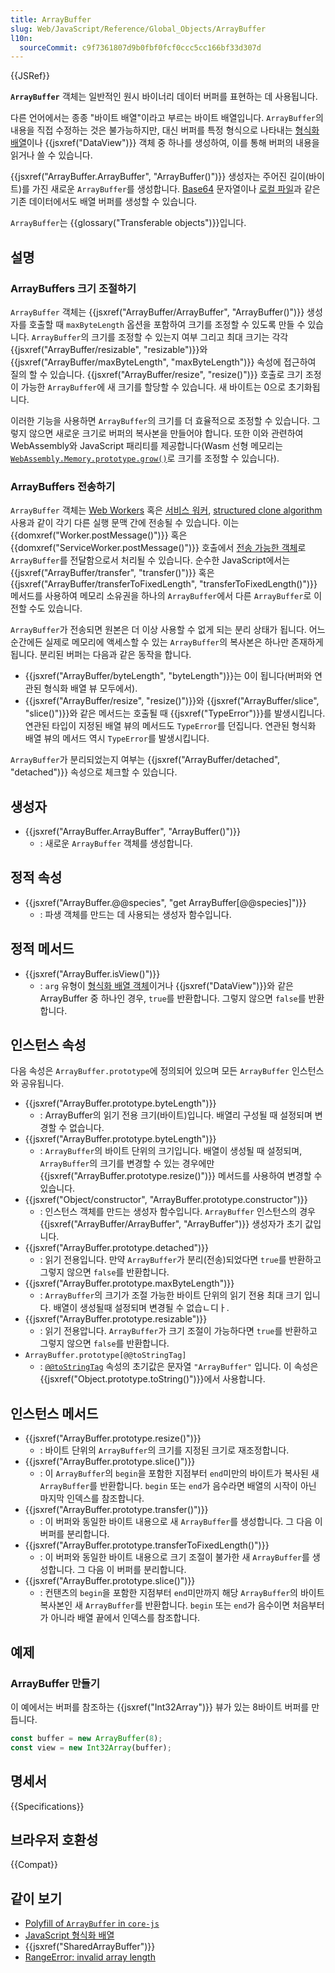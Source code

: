 ```yaml
---
title: ArrayBuffer
slug: Web/JavaScript/Reference/Global_Objects/ArrayBuffer
l10n:
  sourceCommit: c9f7361807d9b0fbf0fcf0ccc5cc166bf33d307d
---
```


{{JSRef}}

**`ArrayBuffer`** 객체는 일반적인 원시 바이너리 데이터 버퍼를 표현하는 데 사용됩니다.

다른 언어에서는 종종 "바이트 배열"이라고 부르는 바이트 배열입니다. `ArrayBuffer`의 내용을 직접 수정하는 것은 불가능하지만, 대신 버퍼를 특정 형식으로 나타내는 [형식화 배열](/ko/docs/Web/JavaScript/Reference/Global_Objects/TypedArray)이나 {{jsxref("DataView")}} 객체 중 하나를 생성하여, 이를 통해 버퍼의 내용을 읽거나 쓸 수 있습니다.

{{jsxref("ArrayBuffer.ArrayBuffer", "ArrayBuffer()")}} 생성자는 주어진 길이(바이트)를 가진 새로운 `ArrayBuffer`를 생성합니다. [Base64](/ko/docs/Glossary/Base64) 문자열이나 [로컬 파일](/ko/docs/Web/API/FileReader/readAsArrayBuffer)과 같은 기존 데이터에서도 배열 버퍼를 생성할 수 있습니다.

`ArrayBuffer`는 {{glossary("Transferable objects")}}입니다.

## 설명

### ArrayBuffers 크기 조절하기

`ArrayBuffer` 객체는 {{jsxref("ArrayBuffer/ArrayBuffer", "ArrayBuffer()")}} 생성자를 호출할 때 `maxByteLength` 옵션을 포함하여 크기를 조정할 수 있도록 만들 수 있습니다. `ArrayBuffer`의 크기를 조정할 수 있는지 여부 그리고 최대 크기는 각각 {{jsxref("ArrayBuffer/resizable", "resizable")}}와 {{jsxref("ArrayBuffer/maxByteLength", "maxByteLength")}} 속성에 접근하여 질의 할 수 있습니다. {{jsxref("ArrayBuffer/resize", "resize()")}} 호출로 크기 조정이 가능한 `ArrayBuffer`에 새 크기를 할당할 수 있습니다. 새 바이트는 0으로 초기화됩니다.

이러한 기능을 사용하면 `ArrayBuffer`의 크기를 더 효율적으로 조정할 수 있습니다.
그렇지 않으면 새로운 크기로 버퍼의 복사본을 만들어야 합니다. 또한 이와 관련하여 WebAssembly와 JavaScript 패리티를 제공합니다(Wasm 선형 메모리는 [`WebAssembly.Memory.prototype.grow()`](/ko/docs/WebAssembly/JavaScript_interface/Memory/grow)로 크기를 조정할 수 있습니다).

### ArrayBuffers 전송하기

`ArrayBuffer` 객체는 [Web Workers](/ko/docs/Web/API/Web_Workers_API) 혹은 [서비스 워커](/ko/docs/Web/API/Service_Worker_API), [structured clone algorithm](/ko/docs/Web/API/Web_Workers_API/Structured_clone_algorithm) 사용과 같이 각기 다른 실행 문맥 간에 전송될 수 있습니다. 이는 {{domxref("Worker.postMessage()")}} 혹은 {{domxref("ServiceWorker.postMessage()")}} 호출에서 [전송 가능한 객체](/ko/docs/Web/API/Web_Workers_API/Transferable_objects)로 `ArrayBuffer`를 전달함으로서 처리될 수 있습니다. 순수한 JavaScript에서는 {{jsxref("ArrayBuffer/transfer", "transfer()")}} 혹은 {{jsxref("ArrayBuffer/transferToFixedLength", "transferToFixedLength()")}} 메서드를 사용하여 메모리 소유권을 하나의 `ArrayBuffer`에서 다른 `ArrayBuffer`로 이전할 수도 있습니다.

`ArrayBuffer`가 전송되면 원본은 더 이상 사용할 수 없게 되는 분리 상태가 됩니다. 어느 순간에든 실제로 메모리에 액세스할 수 있는 `ArrayBuffer`의 복사본은 하나만 존재하게 됩니다. 분리된 버퍼는 다음과 같은 동작을 합니다.

- {{jsxref("ArrayBuffer/byteLength", "byteLength")}}는 0이 됩니다(버퍼와 연관된 형식화 배열 뷰 모두에서).
- {{jsxref("ArrayBuffer/resize", "resize()")}}와 {{jsxref("ArrayBuffer/slice", "slice()")}}와 같은 메서드는 호출될 때 {{jsxref("TypeError")}}를 발생시킵니다.
연관된 타입이 지정된 배열 뷰의 메서드도 `TypeError`를 던집니다. 연관된 형식화 배열 뷰의 메서드 역시 `TypeError`를 발생시킵니다.

`ArrayBuffer`가 분리되었는지 여부는 {{jsxref("ArrayBuffer/detached", "detached")}} 속성으로 체크할 수 있습니다.

## 생성자

- {{jsxref("ArrayBuffer.ArrayBuffer", "ArrayBuffer()")}}
  - : 새로운 `ArrayBuffer` 객체를 생성합니다.

## 정적 속성

- {{jsxref("ArrayBuffer.@@species", "get ArrayBuffer[@@species]")}}
  - : 파생 객체를 만드는 데 사용되는 생성자 함수입니다.

## 정적 메서드

- {{jsxref("ArrayBuffer.isView()")}}
  - : `arg` 유형이 [형식화 배열 객체](/ko/docs/Web/JavaScript/Reference/Global_Objects/TypedArray)이거나 {{jsxref("DataView")}}와 같은 ArrayBuffer 중 하나인 경우, `true`를 반환합니다. 그렇지 않으면 `false`를 반환합니다.

## 인스턴스 속성

다음 속성은 `ArrayBuffer.prototype`에 정의되어 있으며 모든 `ArrayBuffer` 인스턴스와 공유됩니다.

- {{jsxref("ArrayBuffer.prototype.byteLength")}}
  - : ArrayBuffer의 읽기 전용 크기(바이트)입니다. 배열리 구성될 때 설정되며 변경할 수 없습니다.
- {{jsxref("ArrayBuffer.prototype.byteLength")}}
  - : `ArrayBuffer`의 바이트 단위의 크기입니다. 배열이 생성될 때 설정되며, `ArrayBuffer`의 크기를 변경할 수 있는 경우에만 {{jsxref("ArrayBuffer.prototype.resize()")}} 메서드를 사용하여 변경할 수 있습니다.
- {{jsxref("Object/constructor", "ArrayBuffer.prototype.constructor")}}
  - : 인스턴스 객체를 만드는 생성자 함수입니다. `ArrayBuffer` 인스턴스의 경우 {{jsxref("ArrayBuffer/ArrayBuffer", "ArrayBuffer")}} 생성자가 초기 값입니다.
- {{jsxref("ArrayBuffer.prototype.detached")}}
  - : 읽기 전용입니다. 만약 `ArrayBuffer`가 분리(전송)되었다면 `true`를 반환하고 그렇지 않으면 `false`를 반환합니다.
- {{jsxref("ArrayBuffer.prototype.maxByteLength")}}
  - : `ArrayBuffer`의 크기가 조절 가능한 바이트 단위의 읽기 전용 최대 크기 입니다. 배열이 생성될때 설정되며 변경될 수 없습ㄴ디ㅏ.
- {{jsxref("ArrayBuffer.prototype.resizable")}}
  - : 읽기 전용압니다. `ArrayBuffer`가 크기 조절이 가능하다면 `true`를 반환하고 그렇지 않으면 `false`를 반환합니다.
- `ArrayBuffer.prototype[@@toStringTag]`
  - : [`@@toStringTag`](/ko/docs/Web/JavaScript/Reference/Global_Objects/Symbol/toStringTag) 속성의 초기값은 문자열 `"ArrayBuffer"` 입니다. 이 속성은 {{jsxref("Object.prototype.toString()")}}에서 사용합니다.

## 인스턴스 메서드

- {{jsxref("ArrayBuffer.prototype.resize()")}}
  - : 바이트 단위의 `ArrayBuffer`의 크기를 지정된 크기로 재조정합니다.
- {{jsxref("ArrayBuffer.prototype.slice()")}}
  - : 이 `ArrayBuffer`의 `begin`을 포함한 지점부터 `end`미만의 바이트가 복사된 새 `ArrayBuffer`를 반환합니다. `begin` 또는 `end`가 음수라면 배열의 시작이 아닌 마지막 인덱스를 참조합니다.
- {{jsxref("ArrayBuffer.prototype.transfer()")}}
  - : 이 버퍼와 동일한 바이트 내용으로 새 `ArrayBuffer`를 생성합니다. 그 다음 이 버퍼를 분리합니다.
- {{jsxref("ArrayBuffer.prototype.transferToFixedLength()")}}
  - : 이 버퍼와 동일한 바이트 내용으로 크기 조절이 불가한 새 `ArrayBuffer`를 생성합니다. 그 다음 이 버퍼를 분리합니다.
- {{jsxref("ArrayBuffer.prototype.slice()")}}
  - : 컨탠츠의 `begin`을 포함한 지점부터 `end`미만까지 해당 `ArrayBuffer`의 바이트 복사본인 새 `ArrayBuffer`를 반환합니다. `begin` 또는 `end`가 음수이면 처음부터가 아니라 배열 끝에서 인덱스를 참조합니다.

## 예제

### ArrayBuffer 만들기

이 예에서는 버퍼를 참조하는 {{jsxref("Int32Array")}} 뷰가 있는 8바이트 버퍼를 만듭니다.

```js
const buffer = new ArrayBuffer(8);
const view = new Int32Array(buffer);
```

## 명세서

{{Specifications}}

## 브라우저 호환성

{{Compat}}

## 같이 보기

- [Polyfill of `ArrayBuffer` in `core-js`](https://github.com/zloirock/core-js#ecmascript-typed-arrays)
- [JavaScript 형식화 배열](/ko/docs/Web/JavaScript/Typed_arrays)
- {{jsxref("SharedArrayBuffer")}}
- [RangeError: invalid array length](/ko/docs/Web/JavaScript/Reference/Errors/Invalid_array_length)

